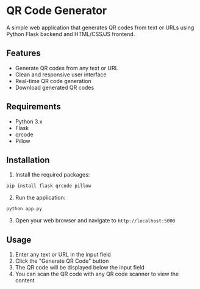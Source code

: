 # QR Code Generator

A simple web application that generates QR codes from text or URLs using Python Flask backend and HTML/CSS/JS frontend.

## Features

- Generate QR codes from any text or URL
- Clean and responsive user interface
- Real-time QR code generation
- Download generated QR codes

## Requirements

- Python 3.x
- Flask
- qrcode
- Pillow

## Installation

1. Install the required packages:
```bash
pip install flask qrcode pillow
```

2. Run the application:
```bash
python app.py
```

3. Open your web browser and navigate to `http://localhost:5000`

## Usage

1. Enter any text or URL in the input field
2. Click the "Generate QR Code" button
3. The QR code will be displayed below the input field
4. You can scan the QR code with any QR code scanner to view the content
